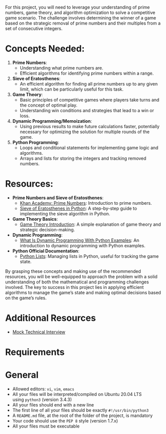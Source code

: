 For this project, you will need to leverage your understanding of prime numbers, game theory, and algorithm optimization to solve a competitive game scenario. The challenge involves determining the winner of a game based on the strategic removal of prime numbers and their multiples from a set of consecutive integers.

# **Concepts Needed:**

1. **Prime Numbers**:
    - Understanding what prime numbers are.
    - Efficient algorithms for identifying prime numbers within a range.
2. **Sieve of Eratosthenes**:
    - An efficient algorithm for finding all prime numbers up to any given limit, which can be particularly useful for this task.
3. **Game Theory**:
    - Basic principles of competitive games where players take turns and the concept of optimal play.
    - Understanding win conditions and strategies that lead to a win or loss.
4. **Dynamic Programming/Memoization**:
    - Using previous results to make future calculations faster, potentially necessary for optimizing the solution for multiple rounds of the game.
5. **Python Programming**:
    - Loops and conditional statements for implementing game logic and algorithms.
    - Arrays and lists for storing the integers and tracking removed numbers.

# **Resources:**

- **Prime Numbers and Sieve of Eratosthenes**:
    - [Khan Academy: Prime Numbers](https://intranet.alxswe.com/rltoken/IUKEfGVroNza8u37x0lEzw): Introduction to prime numbers.
    - [Sieve of Eratosthenes in Python](https://intranet.alxswe.com/rltoken/sVjdrNQEaErO_qRYsVMTEg): A step-by-step guide to implementing the sieve algorithm in Python.
- **Game Theory Basics**:
    - [Game Theory Introduction](https://intranet.alxswe.com/rltoken/lH4z--LnsuXYKh23Ji9Elw): A simple explanation of game theory and strategic decision-making.
- **Dynamic Programming**:
    - [What Is Dynamic Programming With Python Examples](https://intranet.alxswe.com/rltoken/W6T0RxWaFG3GisPxLLNYkQ): An introduction to dynamic programming with Python examples.
- **Python Official Documentation**:
    - [Python Lists](https://intranet.alxswe.com/rltoken/JTEGXnSDYDp8yblD9y86eg): Managing lists in Python, useful for tracking the game state.

By grasping these concepts and making use of the recommended resources, you will be well-equipped to approach the problem with a solid understanding of both the mathematical and programming challenges involved. The key to success in this project lies in applying efficient algorithms to manage the game’s state and making optimal decisions based on the game’s rules.

# **Additional Resources**

- [Mock Technical Interview](https://intranet.alxswe.com/rltoken/h176d28650FiZFWhWw9_Sg)

# **Requirements**

# **General**

- Allowed editors: `vi`, `vim`, `emacs`
- All your files will be interpreted/compiled on Ubuntu 20.04 LTS using `python3` (version 3.4.3)
- All your files should end with a new line
- The first line of all your files should be exactly `#!/usr/bin/python3`
- A `README.md` file, at the root of the folder of the project, is mandatory
- Your code should use the `PEP 8` style (version 1.7.x)
- All your files must be executable
